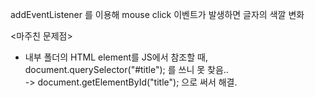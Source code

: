 addEventListener 를 이용해 mouse click 이벤트가 발생하면 글자의 색깔 변화

<마주친 문제점>
* 내부 폴더의 HTML element를 JS에서 참조할 때, document.querySelector("#title"); 를 쓰니 못 찾음..   
-> document.getElementById("title"); 으로 써서 해결.   

